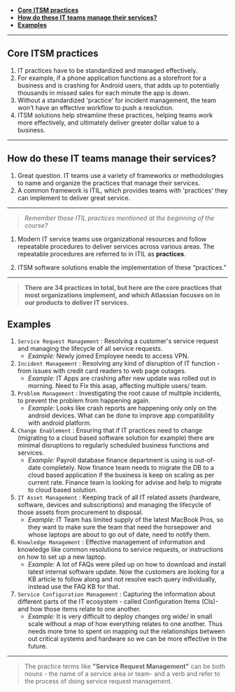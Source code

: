 - [**Core ITSM practices**](#core-itsm-practices)
- [**How do these IT teams manage their services?**](#how-do-these-it-teams-manage-their-services)
- [**Examples**](#examples)

---

## **Core ITSM practices**

1. IT practices have to be standardized and managed effectively.
2. For example, if a phone application functions as a storefront for a business and is crashing for Android users, that adds up to potentially thousands in missed sales for each minute the app is down.
3. Without a standardized 'practice' for incident management, the team won't have an effective workflow to push a resolution.
4. ITSM solutions help streamline these practices, helping teams work more effectively, and ultimately deliver greater dollar value to a business.

---

## **How do these IT teams manage their services?**

1. Great question. IT teams use a variety of frameworks or methodologies to name and organize the practices that manage their services.
2. A common framework is  ITIL, which provides teams with 'practices' they can implement to deliver great service.

---

> _Remember those ITIL practices mentioned at the beginning of the course?_

1. Modern IT service teams use organizational resources and follow repeatable procedures to deliver services across various areas. The repeatable procedures are referred to in ITIL as **practices**.

2. ITSM software solutions enable the implementation of these “practices."

---

> **There are 34 practices in total, but here are the core practices that most organizations implement, and which Atlassian focuses on in our products to deliver IT services.**

## **Examples**

1. `Service Request Management` : Resolving a customer's service request and managing the lifecycle of all service requests.
   - _Example:_ Newly joined Employee needs to access VPN.
2. `Incident Management` : Resolving any kind of disruption of IT function - from issues with credit card readers to web page outages.
   - _Example:_ IT Apps are crashing after new update was rolled out in morning. Need to Fix this asap, affecting multiple users/ team.
3. `Problem Management` : Investigating the root cause of multiple incidents, to prevent the problem from happening again.
   - _Example:_ Looks like crash reports are happening only only on the android devices. What can be done to improve app compatibility with android platform.
4. `Change Enablement` : Ensuring that if IT practices need to change (migrating to a cloud based software solution for example) there are minimal disruptions to regularly scheduled business functions and services.
   - _Example:_ Payroll database finance department is using is out-of-date completely. Now finance team needs to migrate the DB to a cloud based application if the business is keep on scaling as per current rate. Finance team is looking for advise and help to migrate to cloud based solution.
5. `IT Asset Management` : Keeping track of all IT related assets (hardware, software, devices and subscriptions) and managing the lifecycle of those assets from procurement to disposal.
   - _Example:_ IT Team has limited supply of the latest MacBook Pros, so they want to make sure the team that need the horsepower and whose laptops are about to go out of date, need to notify them.
6. `Knowledge Management` : Effective management of information and knowledge like common resolutions to service requests, or instructions on how to set up a new laptop.
   - _Example:_ A lot of FAQs were piled up on how to download and install latest internal software update. Now the customers are looking for a KB article to follow along and not resolve each query individually, instead use the FAQ KB for that.
7. `Service Configuration Management` : Capturing the information about different parts of the IT ecosystem - called Configuration Items (CIs)- and how those items relate to one another.
   - _Example:_ It is very difficult to deploy changes org wide/ in small scale without a map of how everything relates to one another. Thus needs more time to spent on mapping out the relationships between out critical systems and hardware so we can be more effective in the future.

---

> The practice terms like  **"Service Request Management"** can be both nouns - the name of a service area or team- and a verb and refer to the process of doing service request management.